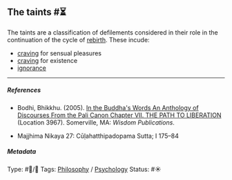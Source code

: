 ## The taints #⏳

The taints are a classification of defilements considered in their role in the continuation of the cycle of [rebirth](Rebirth.md). These incude:

* [craving](Craving.md) for sensual pleasures
* [craving](Craving.md) for existence
* [ignorance](Ignorance.md)

---

##### References

* Bodhi, Bhikkhu. (2005). [In the Buddha's Words An Anthology of Discourses From the Pali Canon Chapter VII. THE PATH TO LIBERATION](In%20the%20Buddha's%20Words%20An%20Anthology%20of%20Discourses%20From%20the%20Pali%20Canon%20Chapter%20VII.%20THE%20PATH%20TO%20LIBERATION.md) (Location 3967). Somerville, MA: *Wisdom Publications*.

* Majjhima Nikaya 27: Cūḷahatthipadopama Sutta; I 175–84

##### Metadata

Type: #🔵/🔵 
Tags: [Philosophy](Philosophy.md) / [Psychology](Psychology.md)
Status: #☀️ 
